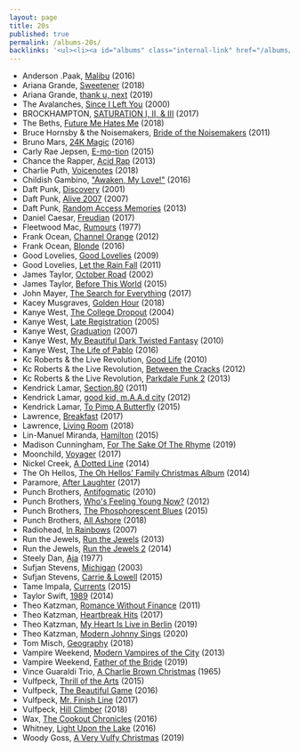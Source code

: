 ```yaml
---
layout: page
title: 20s
published: true
permalink: /albums-20s/
backlinks: '<ul><li><a id="albums" class="internal-link" href="/albums/">Albums</a></li></ul>'
---
```


* Anderson .Paak, [Malibu](https://open.spotify.com/album/4VFG1DOuTeDMBjBLZT7hCK?si=H3MLe7PYSuOlTSv6a4CsOw) (2016)
* Ariana Grande, [Sweetener](https://open.spotify.com/album/3tx8gQqWbGwqIGZHqDNrGe?si=6xvWhskRRuazlpDxrxadcw) (2018)
* Ariana Grande, [thank u, next](https://open.spotify.com/album/2fYhqwDWXjbpjaIJPEfKFw?si=8E4dGAGSS9ecJ-e0SW4cOQ) (2019)
* The Avalanches, [Since I Left You](https://open.spotify.com/album/3GBnNRYsxBfEeMSMmTpJ25?si=I8JFf0heQguwj6mYYJkx5g) (2000)
* BROCKHAMPTON, [SATURATION I, II, & III](https://open.spotify.com/album/67smHJOf5YlFwad6dAlppm?si=5M89dUBzTOaAhu3gGO0_cg) (2017)
* The Beths, [Future Me Hates Me](https://open.spotify.com/album/4xG41eVnTuDK6uMmcksQ9B?si=BaeWB407TCWqbLJhlTvRSQ) (2018)
* Bruce Hornsby & the Noisemakers, [Bride of the Noisemakers](https://open.spotify.com/album/3Y3w5UvZ0yazQRUKVtlVTo?si=YPVaQHeVTD-TxMu1GHHC2Q) (2011)
* Bruno Mars, [24K Magic](https://open.spotify.com/album/4PgleR09JVnm3zY1fW3XBA?si=yBTR8ZfkQIWgyqXlDshrOQ) (2016)
* Carly Rae Jepsen, [E-mo-tion](https://open.spotify.com/album/09qAJ8LMsiil5IixKRjYGJ?si=g8jgSG5UQoOv6LQ9rF2ecg) (2015)
* Chance the Rapper, [Acid Rap](https://open.spotify.com/album/2VBcztE58pBKjIDS5oEgFh?si=T1SjpH_wRaiEdyxCAP5HMw) (2013)
* Charlie Puth, [Voicenotes](https://open.spotify.com/album/0mZIUXje90JtHxPNzWsJNR?si=jHhJILksQjy0Njo_uhShhg) (2018)
* Childish Gambino, ["Awaken, My Love!"](https://open.spotify.com/album/4Carzsnpd6yvuHZ49I0oz8?si=zwu-9E_hSjepP15g2BKFfA) (2016)
* Daft Punk, [Discovery](https://open.spotify.com/album/2noRn2Aes5aoNVsU6iWThc?si=x6Z1JYEVTXqswQo3KEpK6A) (2001)
* Daft Punk, [Alive 2007](https://open.spotify.com/album/7u6zL7kqpgLPISZYXNTgYk?si=Kb6t4ElBQ9G6eTftbieWlA) (2007)
* Daft Punk, [Random Access Memories](https://open.spotify.com/album/4m2880jivSbbyEGAKfITCa?si=Sh5jHvpgT0KDfFfkHWZ-Ag) (2013)
* Daniel Caesar, [Freudian](https://open.spotify.com/album/3xybjP7r2VsWzwvDQipdM0?si=3G49LtdvSNSfTxkymZN9Kw) (2017)
* Fleetwood Mac, [Rumours](https://open.spotify.com/album/1bt6q2SruMsBtcerNVtpZB?si=b5BrvrMOSzyZg1r1HlQ3zw) (1977)
* Frank Ocean, [Channel Orange](https://open.spotify.com/album/392p3shh2jkxUxY2VHvlH8?si=uqdHArp1SOaYUh-t-LF46Q) (2012)
* Frank Ocean, [Blonde](https://open.spotify.com/album/3mH6qwIy9crq0I9YQbOuDf?si=48XcPB7HRF6Z7T9BQJ1LxQ) (2016)
* Good Lovelies, [Good Lovelies](https://open.spotify.com/album/4X2thudi8pVWirzLK7Vcxx?si=bmLpdpTrT5-tRFRJiP2faQ) (2009)
* Good Lovelies, [Let the Rain Fall](https://open.spotify.com/album/70UM6omLuSAURe4aJW2zOZ?si=JqDo-mE4Rh6MigdkZZ8flw) (2011)
* James Taylor, [October Road](https://open.spotify.com/album/3RHJNmuwD0fnwccBv2HTif?si=H8YV4IUUSDSv73gzQ5nNrg) (2002)
* James Taylor, [Before This World](https://open.spotify.com/album/2pmZbxvc1ysu9pddrpAZe9?si=eQT35ZAjTuGu_w9B0hEgBg) (2015)
* John Mayer, [The Search for Everything](https://open.spotify.com/album/0jZFu2tihRJ65iYAo0oOtP?si=xNayx_UuTsie8cjg5gfFCQ) (2017)
* Kacey Musgraves, [Golden Hour](https://open.spotify.com/album/7f6xPqyaolTiziKf5R5Z0c?si=i-rInECPTweIcNcIOA7BWA) (2018)
* Kanye West, [The College Dropout](https://open.spotify.com/album/4Uv86qWpGTxf7fU7lG5X6F?si=7PDm7z7gQwCsdqC6CYfAcQ) (2004)
* Kanye West, [Late Registration](https://open.spotify.com/album/5ll74bqtkcXlKE7wwkMq4g?si=ZmdTIlXiQFq7w5941uNCuw) (2005)
* Kanye West, [Graduation](https://open.spotify.com/album/5fPglEDz9YEwRgbLRvhCZy?si=QN53I8ebQqmqZnSLT4_A-Q) (2007)
* Kanye West, [My Beautiful Dark Twisted Fantasy](https://open.spotify.com/album/20r762YmB5HeofjMCiPMLv?si=4J7QkzFdSfSzeA7LQJZ9Ww) (2010)
* Kanye West, [The Life of Pablo](https://open.spotify.com/album/7gsWAHLeT0w7es6FofOXk1?si=kvX-x8XwRAKi0kXVzlrBsQ) (2016)
* Kc Roberts & the Live Revolution, [Good Life](https://open.spotify.com/album/40fwfKIddIywScxjTYQKG4?si=t_bcFbVDSaSG4KVmf5S6gg) (2010)
* Kc Roberts & the Live Revolution, [Between the Cracks](https://open.spotify.com/album/2WOz8j03d63Fd3Mbdbu2BU?si=ZhVM-ZEYSRmiipoU0PERoQ) (2012)
* Kc Roberts & the Live Revolution, [Parkdale Funk 2](https://open.spotify.com/album/3RdV4442NuFPlAiS0muW5w?si=tzf7tTbVTq66z8DSAqZGFw) (2013)
* Kendrick Lamar, [Section.80](https://open.spotify.com/album/1bkN9nIkkCnXeG4yitVS1J?si=8lgZUaj7QcqvG7JfZaQAGA) (2011)
* Kendrick Lamar, [good kid, m.A.A.d city](https://open.spotify.com/album/6PBZN8cbwkqm1ERj2BGXJ1?si=4xqRq2CGRpG-lb_7q7y54Q) (2012)
* Kendrick Lamar, [To Pimp A Butterfly](https://open.spotify.com/album/7ycBtnsMtyVbbwTfJwRjSP?si=fo69BnRrSEWBFsTe03ylLg) (2015)
* Lawrence, [Breakfast](https://open.spotify.com/album/7zRCJCgUmYNYZvTJDTRItd?si=HBZFeL9yT_W4qMEZ7ilP-A) (2017)
* Lawrence, [Living Room](https://open.spotify.com/album/0cI6FYd7CETgvwLQ8j7Y8P?si=n-qOt321Qqq74bvYuqcj8w) (2018)
* Lin-Manuel Miranda, [Hamilton](https://open.spotify.com/album/1kCHru7uhxBUdzkm4gzRQc?si=PPLwy010Tc26N1RdEm_qSg) (2015)
* Madison Cunningham, [For The Sake Of The Rhyme](https://open.spotify.com/album/4BaN7uc9vzyOberlO92BRR?si=EujReBtBSvS-JMK84sQWKw) (2019)
* Moonchild, [Voyager](https://open.spotify.com/album/1TRCVBeWwJ884AxMF9815G?si=F9X3nZrNQYiXAQ8al1qPAA) (2017)
* Nickel Creek, [A Dotted Line](https://open.spotify.com/album/3ujidZyCiCruwocS0bDmt2?si=92OqO1tUQOG1gurroMneag) (2014)
* The Oh Hellos, [The Oh Hellos' Family Christmas Album](https://open.spotify.com/album/1cv8WBFQPnstQvRZgg2Bw4?si=zxVGfpujRr-Y8yRTp7Txhg) (2014)
* Paramore, [After Laughter](https://open.spotify.com/album/1c9Sx7XdXuMptGyfCB6hHs?si=Y8XSU104Q6qEMpD_rAFVSA) (2017)
* Punch Brothers, [Antifogmatic](https://open.spotify.com/album/2C37EWVmuBXjXqxhGwJM5c?si=5_L91HKvRv-Eq8LHNPBTNA) (2010)
* Punch Brothers, [Who's Feeling Young Now?](https://open.spotify.com/album/6RknB2bw00sWWLJms0MiR3?si=d8H4vsi6R72-qKVyyCpuOQ) (2012)
* Punch Brothers, [The Phosphorescent Blues](https://open.spotify.com/album/3cdqpjwuTvDeLe3RYIGb0j?si=_xBljwLPTXyXBDCACyyRuw) (2015)
* Punch Brothers, [All Ashore](https://open.spotify.com/album/2Jx5MfwDujgz2rFFDVocYl?si=9rEN_GAMQceDAiNeW8jLsQ) (2018)
* Radiohead, [In Rainbows](https://open.spotify.com/album/7eyQXxuf2nGj9d2367Gi5f?si=ITy3Dks0Tq2Lye7QjvCFbg) (2007)
* Run the Jewels, [Run the Jewels](https://open.spotify.com/album/7BUlAwJBzKyllRuDTKV8Ae?si=4B6vJqfEQCOILHDKauXb0w) (2013)
* Run the Jewels, [Run the Jewels 2](https://open.spotify.com/album/4Loc7NtCAo9mypHO6kbviD?si=9UW4axbXRkGh0TIkQLH-Kw) (2014)
* Steely Dan, [Aja](https://open.spotify.com/album/51XjnQQ9SR8VSEpxPO9vrW?si=ZYspSgLWSceLLmUHFV9lqg) (1977)
* Sufjan Stevens, [Michigan](https://open.spotify.com/album/4mIfqTE8DOnFRFWUQH02Og?si=K5mvYestSFKMZJH83CueEg) (2003)
* Sufjan Stevens, [Carrie & Lowell](https://open.spotify.com/album/0U8DeqqKDgIhIiWOdqiQXE?si=fGvmPvkXQHOr9QUTLfz3dg) (2015)
* Tame Impala, [Currents](https://open.spotify.com/album/79dL7FLiJFOO0EoehUHQBv?si=dY8vZdZ9QCmk2JjcSOZ1tA) (2015)
* Taylor Swift, [1989](https://open.spotify.com/album/2QJmrSgbdM35R67eoGQo4j?si=N1PXyVhFROCCpiYUuFnOJw) (2014)
* Theo Katzman, [Romance Without Finance](https://open.spotify.com/album/5JmFPHMTXfItvlHOQi1Yyd?si=lhglGJCBSpKlFgr-Npm_LQ) (2011)
* Theo Katzman, [Heartbreak Hits](https://open.spotify.com/album/04QktcTXcS9qQTp7Q22Z3I?si=r8-u7OpYRJ2dtZMkXfo3Wg) (2017)
* Theo Katzman, [My Heart Is Live in Berlin](https://open.spotify.com/album/3ZG1uBVhfvxpmYWn4GBOP8?si=rkzC_2a1R6aYu0iQtkSRgA) (2019)
* Theo Katzman, [Modern Johnny Sings](https://open.spotify.com/album/5uV5cai6VPXvq9fmtvlRWn?si=0gWWuxS4Rh24uriBLflS9w) (2020)
* Tom Misch, [Geography](https://open.spotify.com/album/28enuddLPEA914scE6Drvk?si=VROHAKSwTFmhjF2UlLSQLQ) (2018)
* Vampire Weekend, [Modern Vampires of the City](https://open.spotify.com/album/2Qi2SySN2ePZwMLDSv9Krn?si=p_Bns7JJQNuRA9BAmfVtEQ) (2013)
* Vampire Weekend, [Father of the Bride](https://open.spotify.com/album/5WWu3iYAXLgqghjU9696Nk?si=99n00kYRSOG5rRaAVA9nDQ) (2019)
* Vince Guaraldi Trio, [A Charlie Brown Christmas](https://open.spotify.com/album/7DuJYWu66RPdcekF5TuZ7w?si=27KwXh3nRfmiLnW5pY8JmQ) (1965)
* Vulfpeck, [Thrill of the Arts](https://open.spotify.com/album/0LyGgFrZFXpRKpgj664Xu7?si=R3TiKZFcSkm7TLS1rRDaCw) (2015)
* Vulfpeck, [The Beautiful Game](https://open.spotify.com/album/7sRNEe2FCkTYhrEimChdkC?si=-XJbDrxiRjKDziHp80seBw) (2016)
* Vulfpeck, [Mr. Finish Line](https://open.spotify.com/album/631tfYWQsACU5Kmk8dpqli?si=axOdjtE6RW29JWAdngLaVQ) (2017)
* Vulfpeck, [Hill Climber](https://open.spotify.com/album/2cZ4rjMOn8zz1ToKSBQVWa?si=U-M51c8NR1ypm2Z7EH6qPg) (2018)
* Wax, [The Cookout Chronicles](https://open.spotify.com/album/3lumObxzH6YVhxwOsgKXTF?si=l4MEUSmSQoaINGosH4rANA) (2016)
* Whitney, [Light Upon the Lake](https://open.spotify.com/album/5yMCA6HdFAeL1aqUjxO3MO?si=bNrn_4-9TIecYoINCg8PHQ) (2016)
* Woody Goss, [A Very Vulfy Christmas](https://open.spotify.com/album/6pxAYPWQE13djRu0Gz0ET4?si=VUAWlAFBSpe6GANH4HvHOQ) (2019)
